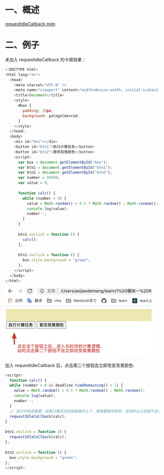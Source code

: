 # 一、概述

[requestIdleCallback mdn](https://developer.mozilla.org/zh-CN/docs/Web/API/Window/requestIdleCallback)

# 二、例子

未加入 requestIdleCallback 的卡顿效果：

```javascript
<!DOCTYPE html>
<html lang="en">
  <head>
    <meta charset="UTF-8" />
    <meta name="viewport" content="width=device-width, initial-scale=1.0" />
    <title>Document</title>
    <style>
      #box {
        padding: 20px;
        background: palegoldenrod;
      }
    </style>
  </head>
  <body>
    <div id="box"></div>
    <button id="btn1">执行计算任务</button>
    <button id="btn2">更改背景颜色</button>
    <script>
      var box = document.getElementById("box");
      var btn1 = document.getElementById("btn1");
      var btn2 = document.getElementById("btn2");
      var number = 99999;
      var value = 0;

      function calc() {
        while (number > 0) {
          value = Math.random() < 0.5 ? Math.random() : Math.random();
          console.log(value);
          number--;
        }
      }

      btn1.onclick = function () {
        calc();
      };

      btn2.onclick = function () {
        box.style.background = "green";
      };
    </script>
  </body>
</html>
```

![](./images/requestIdleCallback.png)

加入 requestIdleCallback 后，点击第二个按钮会立即改变背景颜色:

```javascript
<script>
  function calc() {
  while (number > 0 && deadline.timeRemaining() > 1) {
    value = Math.random() < 0.5 ? Math.random() : Math.random();
    console.log(value);
    number--;
  }
  // 这行代码很重要，如果计算还没完成就被终止了，就需要继续调用，否则终止之后就不会再继续执行
  requestIdleCallback(calc);
}

btn1.onclick = function () {
  requestIdleCallback(calc);
};

btn2.onclick = function () {
  box.style.background = "green";
};
</script>
```
